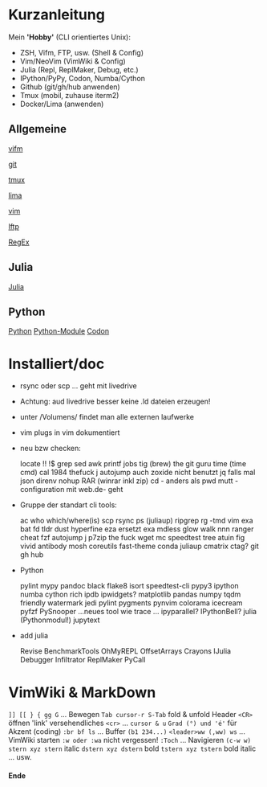 #    Kurzanleitung

Mein **'Hobby'** (CLI orientiertes Unix):

* ZSH, Vifm, FTP, usw. (Shell & Config) 
* Vim/NeoVim (VimWiki & Config)
* Julia (Repl, ReplMaker, Debug, etc.) 
* IPython/PyPy, Codon, Numba/Cython
* Github (git/gh/hub anwenden)
* Tmux (mobil, zuhause iterm2) 
* Docker/Lima (anwenden) 


##   Allgemeine

[vifm](vifm-spicker.md)

[git](git-spicker.md)

[tmux](tmux.md)

[lima](lima.md)

[vim](vim.md)

[lftp](ftp.md)

[RegEx](regex.md)

##   Julia

[Julia](julia.md)

##   Python

[Python](python.md)
[Python-Module](python-module.md)
[Codon](codon.md)

#    Installiert/doc

- rsync oder scp ... geht mit livedrive

- Achtung: aud livedrive besser keine .ld dateien erzeugen!

- unter /Volumens/ findet man alle externen laufwerke

- vim plugs in vim dokumentiert

- neu bzw checken:

    locate
    !! !$
    grep 
    sed 
    awk
    printf
    jobs
    tig (brew) the git guru
    time (time cmd)
    cal 1984
    thefuck
    j autojump auch zoxide nicht benutzt
    jq falls mal json
    direnv
    nohup
    RAR (winrar inkl zip)
    cd - anders als pwd
    mutt -configuration mit web.de- geht

- Gruppe der standart cli tools:

    ac
    who
    which/where(is)
    scp
    rsync
    ps (juliaup)
    ripgrep rg -tmd vim
    exa
    bat
    fd
    tldr
    dust
    hyperfine
    eza ersetzt exa
    mdless
    glow 
    walk nnn ranger 
    cheat
    fzf
    autojump j
    p7zip
    the fuck
    wget
    mc
    speedtest
    tree
    atuin
    fig
    vivid
    antibody
    mosh
    coreutils
    fast-theme
    conda
    juliaup
    cmatrix
    ctag?
    git 
    gh 
    hub

- Python

    pylint
    mypy
    pandoc
    black
    flake8
    isort
    speedtest-cli
    pypy3
    ipython
    numba
    cython
    rich
    ipdb
    ipwidgets?
    matplotlib
    pandas
    numpy
    tqdm
    friendly
    watermark
    jedi
    pylint
    pygments
    pynvim
    colorama
    icecream
    pyfzf
    PySnooper ...neues tool wie trace ...
    ipyparallel?
    IPythonBell?
    julia (Pythonmodul!)
    jupytext

- add julia

    Revise 
    BenchmarkTools 
    OhMyREPL 
    OffsetArrays 
    Crayons 
    IJulia 
    Debugger
    Infiltrator 
    ReplMaker 
    PyCall

#    VimWiki & MarkDown 

`]] [[ } { gg G` ... Bewegen
`Tab cursor-r S-Tab` fold & unfold Header
`<CR>` öffnen 'link'
versehendliches `<cr>` ... `cursor & u`
`Grad (°) und 'é'` für Akzent (coding)
`:br bf ls` ... Buffer `(b1 234...)`
`<leader>ww (,ww) ws` ... VimWiki starten
`:w oder :wa` nicht vergessen!
`:Toch` ... Navigieren `(c-w w)`
`stern xyz stern` italic
`dstern xyz dstern` bold
`tstern xyz tstern` bold italic ... usw.


#### Ende ####

